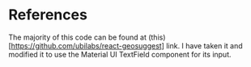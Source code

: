 # References

The majority of this code can be found at (this)[https://github.com/ubilabs/react-geosuggest] link. I have taken it and modified it to use the Material UI TextField component for its input.

